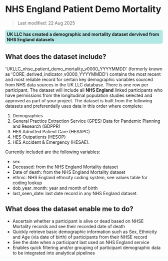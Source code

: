 # NHS England Patient Demo Mortality
>Last modified: 22 Aug 2025
<div style="background-color: rgba(0, 178, 169, 0.3); padding: 5px; border-radius: 5px;"><strong>UK LLC has created a demographic and mortality dataset dervived from NHS England datasets</strong></div>  

## What does the dataset include?
'UKLLC_nhse_patient_demo_mortality_v0000_YYYYMMDD' (formerly known as 'CORE_derived_indicator_v0000_YYYYMMDD') contains the most recent and most reliable record for certain key demographic variables sourced from NHS data sources in the UK LLC database. There is one row per participant. The dataset will include all **NHS England** linked participants who have permissions from the longitudinal population studies selected and approved as part of your project. The dataset is built from the following datasets and preferentially uses data in this order where complete:
1. Demographics
2. General Practice Extraction Service (GPES) Data for Pandemic Planning and Research (GDPPR)
3. HES Admitted Patient Care (HESAPC)
4. HES Outpatients (HESOP)
5. HES Accident & Emergency (HESAE).

Currently included are the following variables:
* sex
* Deceased: from the NHS England Mortality dataset
* Date of death: from the NHS England Mortality dataset
* ethnic: NHS England ethncity coding system, see values table for coding lookup
* dob_year_month: year and month of birth 
* last_seen_date: last date record in any NHS England dataset.

## What does the dataset enable me to do?
* Ascertain whether a participant is alive or dead based on NHSE Mortality records and see their recorded date of death 
* Quickly retrieve basic demographic information such as Sex, Ethnicity and Age (via date of birth) of participants from their NHSE record 
* See the date when a participant last used an NHS England service
* Enables quick filtering and/or grouping of participant demographic data to be integrated into analytical pipelines
